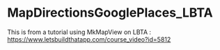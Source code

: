 # MapDirectionsGooglePlaces_LBTA

This is from a tutorial using MkMapView on LBTA : https://www.letsbuildthatapp.com/course_video?id=5812

